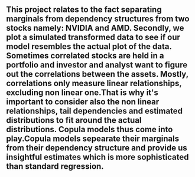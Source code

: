 ## This project relates to the fact separating marginals from dependency structures from two stocks namely: NVIDIA and AMD. Secondly, we plot a simulated transformed data to see if our model resembles the actual plot of the data. Sometimes correlated stocks are held in a portfolio and investor and analyst want to figure out the correlations between the assets. Mostly, correlations only measure linear relationships, excluding non linear one.That is why it's important to consider also the non linear relationships, tail dependencies and estimated distributions to fit around the actual distributions. Copula models thus come into play.Copula models sepearate their marginals from their dependency structure and provide us insightful estimates which is more sophisticated than standard regression.
